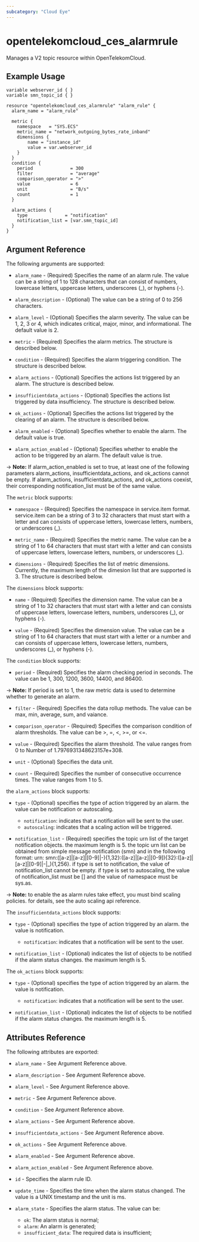 ```yaml
---
subcategory: "Cloud Eye"
---
```


# opentelekomcloud_ces_alarmrule

Manages a V2 topic resource within OpenTelekomCloud.

## Example Usage

```hcl
variable webserver_id { }
variable smn_topic_id { }

resource "opentelekomcloud_ces_alarmrule" "alarm_rule" {
  alarm_name = "alarm_rule"

  metric {
    namespace   = "SYS.ECS"
    metric_name = "network_outgoing_bytes_rate_inband"
    dimensions {
        name = "instance_id"
        value = var.webserver_id
    }
  }
  condition {
    period              = 300
    filter              = "average"
    comparison_operator = ">"
    value               = 6
    unit                = "B/s"
    count               = 1
  }

  alarm_actions {
    type              = "notification"
    notification_list = [var.smn_topic_id]
  }
}
```

## Argument Reference

The following arguments are supported:

* `alarm_name` - (Required) Specifies the name of an alarm rule. The value can
  be a string of 1 to 128 characters that can consist of numbers, lowercase letters,
  uppercase letters, underscores (_), or hyphens (-).

* `alarm_description` - (Optional) The value can be a string of 0 to 256 characters.

* `alarm_level` - (Optional) Specifies the alarm severity. The value can be 1, 2, 3 or 4,
  which indicates critical, major, minor, and informational. The default value is 2.

* `metric` - (Required) Specifies the alarm metrics. The structure is described below.

* `condition` - (Required) Specifies the alarm triggering condition. The structure
  is described below.

* `alarm_actions` - (Optional) Specifies the actions list triggered by an alarm. The
  structure is described below.

* `insufficientdata_actions` - (Optional) Specifies the actions list triggered by
  data insufficiency. The structure is described below.

* `ok_actions` - (Optional) Specifies the actions list triggered by the clearing of
  an alarm. The structure is described below.

* `alarm_enabled` - (Optional) Specifies whether to enable the alarm. The default
  value is true.

* `alarm_action_enabled` - (Optional) Specifies whether to enable the action
  to be triggered by an alarm. The default value is true.

-> **Note:** If alarm_action_enabled is set to true, at least one of the following
  parameters alarm_actions, insufficientdata_actions, and ok_actions cannot
  be empty. If alarm_actions, insufficientdata_actions, and ok_actions coexist,
  their corresponding notification_list must be of the same value.

The `metric` block supports:

* `namespace` - (Required) Specifies the namespace in service.item format. service.item
  can be a string of 3 to 32 characters that must start with a letter and can
  consists of uppercase letters, lowercase letters, numbers, or underscores (_).

* `metric_name` - (Required) Specifies the metric name. The value can be a string
  of 1 to 64 characters that must start with a letter and can consists of uppercase
  letters, lowercase letters, numbers, or underscores (_).

* `dimensions` - (Required) Specifies the list of metric dimensions. Currently,
  the maximum length of the dimesion list that are supported is 3. The structure
  is described below.

The `dimensions` block supports:

* `name` - (Required) Specifies the dimension name. The value can be a string
  of 1 to 32 characters that must start with a letter and can consists of uppercase
  letters, lowercase letters, numbers, underscores (_), or hyphens (-).

* `value` - (Required) Specifies the dimension value. The value can be a string
  of 1 to 64 characters that must start with a letter or a number and can consists
  of uppercase letters, lowercase letters, numbers, underscores (_), or hyphens (-).

The `condition` block supports:

* `period` - (Required) Specifies the alarm checking period in seconds. The
  value can be 1, 300, 1200, 3600, 14400, and 86400.

-> **Note:** If period is set to 1, the raw metric data is used to determine
  whether to generate an alarm.

* `filter` - (Required) Specifies the data rollup methods. The value can be
  max, min, average, sum, and vaiance.

* `comparison_operator` - (Required) Specifies the comparison condition of alarm
  thresholds. The value can be >, =, <, >=, or <=.

* `value` - (Required) Specifies the alarm threshold. The value ranges from
  0 to Number of 1.7976931348623157e+308.

* `unit` - (Optional) Specifies the data unit.

* `count` - (Required) Specifies the number of consecutive occurrence times.
  The value ranges from 1 to 5.

the `alarm_actions` block supports:

* `type` - (Optional) specifies the type of action triggered by an alarm. the
  value can be notification or autoscaling.
  * `notification`: indicates that a notification will be sent to the user.
  * `autoscaling`: indicates that a scaling action will be triggered.

* `notification_list` - (Required) specifies the topic urn list of the target
  notification objects. the maximum length is 5. the topic urn list can be
  obtained from simple message notification (smn) and in the following format:
  urn: smn:([a-z]|[a-z]|[0-9]|\-){1,32}:([a-z]|[a-z]|[0-9]){32}:([a-z]|[a-z]|[0-9]|\-|\_){1,256}.
  if type is set to notification, the value of notification_list cannot be
  empty. if type is set to autoscaling, the value of notification_list must
  be [] and the value of namespace must be sys.as.

-> **Note:** to enable the as alarm rules take effect, you must bind scaling
  policies. for details, see the auto scaling api reference.

The `insufficientdata_actions` block supports:

* `type` - (Optional) specifies the type of action triggered by an alarm. the
  value is notification.
  * `notification`: indicates that a notification will be sent to the user.

* `notification_list` - (Optional) indicates the list of objects to be notified
  if the alarm status changes. the maximum length is 5.

The `ok_actions` block supports:

* `type` - (Optional) specifies the type of action triggered by an alarm. the
  value is notification.
  * `notification`: indicates that a notification will be sent to the user.

* `notification_list` - (Optional) indicates the list of objects to be notified
  if the alarm status changes. the maximum length is 5.

## Attributes Reference

The following attributes are exported:

* `alarm_name` - See Argument Reference above.

* `alarm_description` - See Argument Reference above.

* `alarm_level` - See Argument Reference above.

* `metric` - See Argument Reference above.

* `condition` - See Argument Reference above.

* `alarm_actions` - See Argument Reference above.

* `insufficientdata_actions` - See Argument Reference above.

* `ok_actions` - See Argument Reference above.

* `alarm_enabled` - See Argument Reference above.

* `alarm_action_enabled` - See Argument Reference above.

* `id` - Specifies the alarm rule ID.

* `update_time` - Specifies the time when the alarm status changed. The value
  is a UNIX timestamp and the unit is ms.

* `alarm_state` - Specifies the alarm status. The value can be:
  * `ok`: The alarm status is normal;
  * `alarm`: An alarm is generated;
  * `insufficient_data`: The required data is insufficient;
